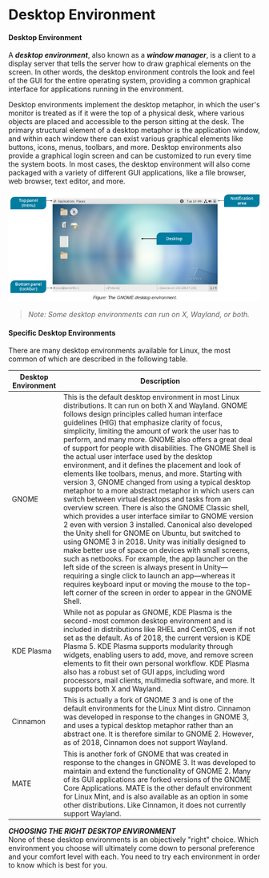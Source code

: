 # Desktop Environment

#### Desktop Environment

A _**desktop environment**_, also known as a _**window manager**_, is a client to a display server that tells the server how to draw graphical elements on the screen. In other words, the desktop environment controls the look and feel of the GUI for the entire operating system, providing a common graphical interface for applications running in the environment.

Desktop environments implement the desktop metaphor, in which the user's monitor is treated as if it were the top of a physical desk, where various objects are placed and accessible to the person sitting at the desk. The primary structural element of a desktop metaphor is the application window, and within each window there can exist various graphical elements like buttons, icons, menus, toolbars, and more. Desktop environments also provide a graphical login screen and can be customized to run every time the system boots. In most cases, the desktop environment will also come packaged with a variety of different GUI applications, like a file browser, web browser, text editor, and more.

![](./img/xwayland.png)

> _Note: Some desktop environments can run on X, Wayland, or both._

#### Specific Desktop Environments

There are many desktop environments available for Linux, the most common of which are described in the following table.

Desktop Environment | Description
------- | -------
GNOME | This is the default desktop environment in most Linux distributions. It can run on both X and Wayland. GNOME follows design principles called human interface guidelines (HIG) that emphasize clarity of focus, simplicity, limiting the amount of work the user has to perform, and many more. GNOME also offers a great deal of support for people with disabilities.  The GNOME Shell is the actual user interface used by the desktop environment, and it defines the placement and look of elements like toolbars, menus, and more. Starting with version 3, GNOME changed from using a typical desktop metaphor to a more abstract metaphor in which users can switch between virtual desktops and tasks from an overview screen.  There is also the GNOME Classic shell, which provides a user interface similar to GNOME version 2 even with version 3 installed. Canonical also developed the Unity shell for GNOME on Ubuntu, but switched to using GNOME 3 in 2018. Unity was initially designed to make better use of space on devices with small screens, such as netbooks. For example, the app launcher on the left side of the screen is always present in Unity—requiring a single click to launch an app—whereas it requires keyboard input or moving the mouse to the top-left corner of the screen in order to appear in the GNOME Shell.
KDE Plasma | While not as popular as GNOME, KDE Plasma is the second-most common desktop environment and is included in distributions like RHEL and CentOS, even if not set as the default. As of 2018, the current version is KDE Plasma 5.  KDE Plasma supports modularity through widgets, enabling users to add, move, and remove screen elements to fit their own personal workflow. KDE Plasma also has a robust set of GUI apps, including word processors, mail clients, multimedia software, and more. It supports both X and Wayland.
Cinnamon | This is actually a fork of GNOME 3 and is one of the default environments for the Linux Mint distro. Cinnamon was developed in response to the changes in GNOME 3, and uses a typical desktop metaphor rather than an abstract one. It is therefore similar to GNOME 2. However, as of 2018, Cinnamon does not support Wayland.
MATE | This is another fork of GNOME that was created in response to the changes in GNOME 3. It was developed to maintain and extend the functionality of GNOME 2. Many of its GUI applications are forked versions of the GNOME Core Applications. MATE is the other default environment for Linux Mint, and is also available as an option in some other distributions. Like Cinnamon, it does not currently support Wayland.

  
**_CHOOSING THE RIGHT DESKTOP ENVIRONMENT_**  
None of these desktop environments is an objectively "right" choice. Which environment you choose will ultimately come down to personal preference and your comfort level with each. You need to try each environment in order to know which is best for you.